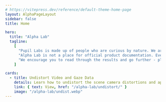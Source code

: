 ```yaml
---
# https://vitepress.dev/reference/default-theme-home-page
layout: AlphaPageLayout
sidebar: false
title: Home

hero:
  title: "Alpha Lab"
  tagline:
    [
      "Pupil Labs is made up of people who are curious by nature. We are researchers, designers, toolmakers, and professional tinkerers. We enjoy building quick prototypes and demos to explore our curiosities. We built Alpha  Lab so that we can have a centralized place to collect the results of our explorations and to share it with the world.",
      "Alpha Lab is not a place for official product documentation. Everything you find here should be considered a work in progress, and may even be a bit rough around the edges. That is the nature of exploration!",
      "We encourage you to read through the results and go further - play around, build from the ideas here, hack away!",
    ]

cards:
  - title: Undistort Video and Gaze Data
    details: Learn how to undistort the scene camera distortions and apply it to gaze positions.
    link: { text: View, href: "/alpha-lab/undistort/" }
    image: "/alpha-lab/undist.webp"
---
```

